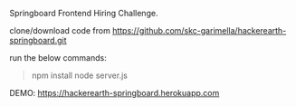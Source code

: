Springboard Frontend Hiring Challenge.


clone/download code from https://github.com/skc-garimella/hackerearth-springboard.git

run the below commands:
  > npm install
  > node server.js



DEMO: https://hackerearth-springboard.herokuapp.com
